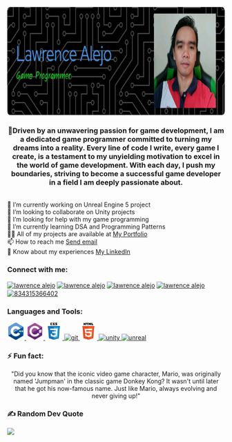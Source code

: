 <div align="center">
  <img height="250" width="800" src="https://github.com/recca20/recca20/blob/main/github-header-image.png"  />
</div>
<h3 align="center"> 💫Driven by an unwavering passion for game development, I am a dedicated game programmer committed to turning my dreams into a reality. Every line of code I write, every game I create, is a testament to my unyielding motivation to excel in the world of game development. With each day, I push my boundaries, striving to become a successful game developer in a field I am deeply passionate about. </h3>
<br>🔭 I’m currently working on Unreal Engine 5 project<br>👯 I’m looking to collaborate on Unity projects<br>🤝 I’m looking for help with my game programming <br>🌱 I’m currently learning DSA and Programming Patterns
<br>👨‍💻 All of my projects are available at <a href="https://www.lawrencealejo.com/" target="_blank">My Portfolio</a>
<br>📫 How to reach me <a href="mailto:someone@example.com">Send email</a>
<br> 📄 Know about my experiences <a href="https://www.linkedin.com/in/lawrencealejo/" target="_blank">My LinkedIn</a>

<h3 align="left">Connect with me:</h3>
<p align="left">
<a href="https://twitter.com/lawrence alejo" target="blank"><img align="center" src="https://raw.githubusercontent.com/rahuldkjain/github-profile-readme-generator/master/src/images/icons/Social/twitter.svg" alt="lawrence alejo" height="30" width="40" /></a>
<a href="https://linkedin.com/in/lawrence alejo" target="blank"><img align="center" src="https://raw.githubusercontent.com/rahuldkjain/github-profile-readme-generator/master/src/images/icons/Social/linked-in-alt.svg" alt="lawrence alejo" height="30" width="40" /></a>
<a href="https://fb.com/lawrence alejo" target="blank"><img align="center" src="https://raw.githubusercontent.com/rahuldkjain/github-profile-readme-generator/master/src/images/icons/Social/facebook.svg" alt="lawrence alejo" height="30" width="40" /></a>
<a href="https://instagram.com/lawrence alejo" target="blank"><img align="center" src="https://raw.githubusercontent.com/rahuldkjain/github-profile-readme-generator/master/src/images/icons/Social/instagram.svg" alt="lawrence alejo" height="30" width="40" /></a>
<a href="https://discord.gg/834315366402" target="blank"><img align="center" src="https://raw.githubusercontent.com/rahuldkjain/github-profile-readme-generator/master/src/images/icons/Social/discord.svg" alt="834315366402" height="30" width="40" /></a>
</p>

<h3 align="left">Languages and Tools:</h3>
<p align="left"> <a href="https://www.w3schools.com/cpp/" target="_blank" rel="noreferrer"> <img src="https://raw.githubusercontent.com/devicons/devicon/master/icons/cplusplus/cplusplus-original.svg" alt="cplusplus" width="40" height="40"/> </a> <a href="https://www.w3schools.com/cs/" target="_blank" rel="noreferrer"> <img src="https://raw.githubusercontent.com/devicons/devicon/master/icons/csharp/csharp-original.svg" alt="csharp" width="40" height="40"/> </a> <a href="https://www.w3schools.com/css/" target="_blank" rel="noreferrer"> <img src="https://raw.githubusercontent.com/devicons/devicon/master/icons/css3/css3-original-wordmark.svg" alt="css3" width="40" height="40"/> </a> <a href="https://git-scm.com/" target="_blank" rel="noreferrer"> <img src="https://www.vectorlogo.zone/logos/git-scm/git-scm-icon.svg" alt="git" width="40" height="40"/> </a> <a href="https://www.w3.org/html/" target="_blank" rel="noreferrer"> <img src="https://raw.githubusercontent.com/devicons/devicon/master/icons/html5/html5-original-wordmark.svg" alt="html5" width="40" height="40"/> </a> <a href="https://unity.com/" target="_blank" rel="noreferrer"> <img src="https://www.vectorlogo.zone/logos/unity3d/unity3d-icon.svg" alt="unity" width="40" height="40"/> </a> <a href="https://unrealengine.com/" target="_blank" rel="noreferrer"> <img src="https://raw.githubusercontent.com/kenangundogan/fontisto/036b7eca71aab1bef8e6a0518f7329f13ed62f6b/icons/svg/brand/unreal-engine.svg" alt="unreal" width="40" height="40"/> </a> </p>
<h3>⚡ Fun fact: </h3>
<p align="center">  "Did you know that the iconic video game character, Mario, was originally named 'Jumpman' in the classic game Donkey Kong? It wasn't until later that he got his now-famous name. Just like Mario, always evolving and never giving up!" </p>

### ✍️ Random Dev Quote
![](https://quotes-github-readme.vercel.app/api?type=horizontal&theme=gruvbox)



